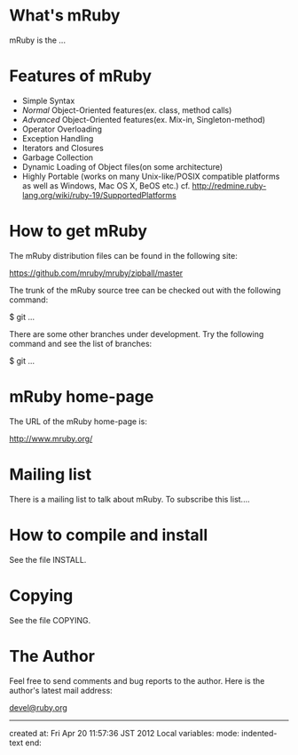 # What's mRuby

mRuby is the ...

# Features of mRuby

  + Simple Syntax
  + *Normal* Object-Oriented features(ex. class, method calls)
  + *Advanced* Object-Oriented features(ex. Mix-in, Singleton-method)
  + Operator Overloading
  + Exception Handling
  + Iterators and Closures
  + Garbage Collection
  + Dynamic Loading of Object files(on some architecture)
  + Highly Portable (works on many Unix-like/POSIX compatible platforms
    as well as Windows, Mac OS X, BeOS etc.)
    cf. http://redmine.ruby-lang.org/wiki/ruby-19/SupportedPlatforms


# How to get mRuby

The mRuby distribution files can be found in the following site:

  https://github.com/mruby/mruby/zipball/master

The trunk of the mRuby source tree can be checked out with the
following command:

  $ git ...

There are some other branches under development.  Try the following
command and see the list of branches:

  $ git ...


# mRuby home-page

The URL of the mRuby home-page is:

   http://www.mruby.org/


# Mailing list

There is a mailing list to talk about mRuby.
To subscribe this list....

# How to compile and install

See the file INSTALL.


# Copying

See the file COPYING.


# The Author

Feel free to send comments and bug reports to the author.  Here is the 
author's latest mail address:

  devel@ruby.org

-------------------------------------------------------
created at: Fri Apr  20 11:57:36 JST 2012
Local variables:
mode: indented-text
end:
